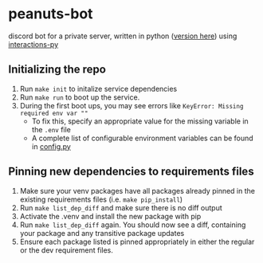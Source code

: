 # peanuts-bot
discord bot for a private server, written in python ([version here](.tool-versions)) using [interactions-py](https://github.com/interactions-py/interactions.py)

## Initializing the repo
1. Run `make init` to initalize service dependencies
2. Run `make run` to boot up the service.
3. During the first boot ups, you may see errors like `KeyError: Missing required env var ""`
    - To fix this, specify an appropriate value for the missing variable in the `.env` file
    - A complete list of configurable environment variables can be found in [config.py](config.py)

## Pinning new dependencies to requirements files
1. Make sure your venv packages have all packages already pinned in the existing requirements files (i.e. `make pip_install`)
2. Run `make list_dep_diff` and make sure there is no diff output
3. Activate the .venv and install the new package with pip
4. Run `make list_dep_diff` again. You should now see a diff, containing your package and any transitive package updates
5. Ensure each package listed is pinned appropriately in either the regular or the dev requirement files.
